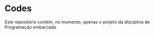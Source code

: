 # Codes
Este repositório contém, no momento, apenas o projeto da disciplina de Programação embarcada.
